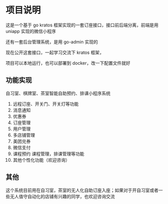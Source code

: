 # 项目说明

这是一个基于 go kratos 框架实现的一套订座接口，接口前后端分离，前端是用 uniapp 实现的微信小程序

还有一套后台管理系统，是用 go-admin 实现的

现在公开这套接口，一起学习交流下 kratos 框架，

项目可以本地运行，也可以部署到 docker，改一下配置文件就好

## 功能实现

自习室、棋牌室、茶室智能自助预约、排课小程序系统

1. 远程订座、开关门、开关灯等功能
2. 消息通知
3. 优惠券
4. 订座管理
5. 用户管理
6. 多店铺管理
7. 美团兑券
8. 微信支付
9. 课程预约 课程管理，排课管理等功能
10. 其他个性化功能（欢迎咨询）

## 其他

这个系统目前用在自习室，茶室的无人化自助订座入座；如果对于开自习室或者一些无人值守自动化的店铺有兴趣的同学，也欢迎咨询交流
